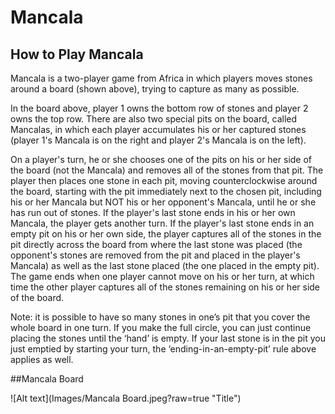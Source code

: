 # Mancala
## How to Play Mancala
Mancala is a two-player game from Africa in which players moves stones around a board
(shown above), trying to capture as many as possible.

In the board above, player 1 owns the bottom row of stones and player 2 owns the top row.
There are also two special pits on the board, called Mancalas, in which each player
accumulates his or her captured stones (player 1's Mancala is on the right and player 2's
Mancala is on the left).

On a player's turn, he or she chooses one of the pits on his or her side of the board (not
the Mancala) and removes all of the stones from that pit. The player then places one stone in
each pit, moving counterclockwise around the board, starting with the pit immediately next to the
chosen pit, including his or her Mancala but NOT his or her opponent's Mancala, until he or she
has run out of stones. If the player's last stone ends in his or her own Mancala, the player gets
another turn. If the player's last stone ends in an empty pit on his or her own side, the player
captures all of the stones in the pit directly across the board from where the last stone was
placed (the opponent's stones are removed from the pit and placed in the player's Mancala) as
well as the last stone placed (the one placed in the empty pit). The game ends when one player
cannot move on his or her turn, at which time the other player captures all of the stones
remaining on his or her side of the board.

Note: it is possible to have so many stones in one’s pit that you cover the whole board in one
turn. If you make the full circle, you can just continue placing the stones until the ‘hand’ is empty.
If your last stone is in the pit you just emptied by starting your turn, the ‘ending-in-an-empty-pit’
rule above applies as well.

##Mancala Board

![Alt text](Images/Mancala Board.jpeg?raw=true "Title") 
